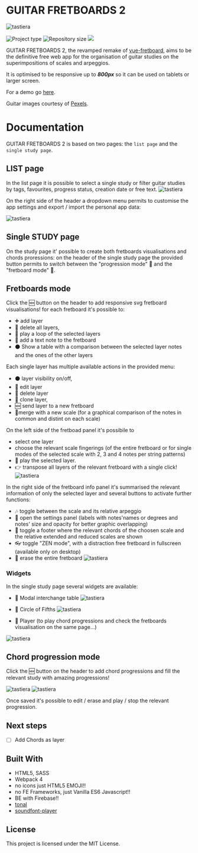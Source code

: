 # GUITAR FRETBOARDS 2

![tastiera](./docs/fretboard.PNG)

![](https://img.shields.io/badge/type-JS_Library-brightgreen.svg "Project type")
![](https://img.shields.io/github/repo-size/LorenzoCorbella74/guitar-fretboards "Repository size")
![](https://img.shields.io/github/package-json/v/LorenzoCorbella74/guitar-fretboards)

GUITAR FRETBOARDS 2,  the revamped remake of  [vue-fretboard](https://github.com/LorenzoCorbella74/vue-fretboard), aims to be the definitive free web app for the organisation of guitar studies on the superimpositions of scales and arpeggios.

It is optimised to be responsive up to ***800px*** so it can be used on tablets or larger screen.

For a demo go [here](https://guitar-studies-2020.netlify.app/). 

Guitar images courtesy of [Pexels](https://www.pexels.com).  

# Documentation
GUITAR FRETBOARDS 2 is based on two pages: the `list page` and the `single study page`. 


##  LIST page
In the list page it is possible to select a single study or filter guitar studies by tags, favourites, progress status, creation date or free text. 
![tastiera](./docs/LIST.PNG)

On the right side of the header a  dropdown menu permits to customise the app settings and export / import the personal app data:

![tastiera](./docs/LIST_MENU.PNG)



## Single STUDY page

On the study page it' possible to create both fretboards visualisations and chords proressions: on the header of the single study page the provided button permits to switch between the "progression mode" &#127929;  and the "fretboard mode" &#127928;.

## Fretboards mode
Click the 🆕 button on the header to add responsive svg fretboard visualisations! for each fretboard it's possible to:
- ➕ add layer
- 🚽 delete all layers, 
- 📀 play a loop of the selected layers  
- 📄 add a text note to the fretboard
- ⚫ Show a table with a comparison between the selected layer notes and the ones of the other layers

Each single layer has multiple available actions in the provided menu:
- ⚫ layer visibility on/off, 
- 🔧 edit layer
- 🔪 delete layer
- 👬 clone layer, 
- 🆕 send layer to a new fretboard
- 🔗merge with a new scale (for a graphical comparison of the notes in common and distint on each scale)

On the left side of the fretboad panel it's possibile to 
- select one layer
- choose the relevant scale fingerings (of the entire fretboard or for single modes of the selected scale with 2, 3 and 4 notes per string patterns)
- 📢 play the selected layer.
- 👉 transpose all layers of the relevant fretboard with a single click!
![tastiera](./docs/app8.PNG)

In the right side of the fretboard info panel it's summarised the relevant information of only the selected layer and several buttons to activate further functions:
- 🎶 toggle between the scale and its relative arpeggio
-  📐 open the settings panel (labels with notes'names or degrees and notes' size and opacity for better graphic overlapping)
-  🔬 toggle a footer where the relevant chords of the choosen scale and the relative extended and reduced scales are shown
-  👓 toggle "ZEN mode", with a distraction free fretboard in fullscreen (available only on desktop)
-  🔪 erase the entire fretboard
![tastiera](./docs/app7.PNG)


### Widgets
In the single study page several widgets are available:
- 🌌 Modal interchange table
![tastiera](./docs/app3.PNG)

- 💫 Circle of Fifths
![tastiera](./docs/app4.PNG)

- 📣 Player (to play chord progressions and check the fretboards visualisation on the same page...)

![tastiera](./docs/player.PNG)

## Chord progression mode
Click the 🆕 button on the header to add chord progressions and fill the relevant study with amazing progressions! 

![tastiera](./docs/progressions_modal.PNG)
![tastiera](./docs/progressions.PNG)

Once saved it's possible to edit / erase and play / stop the relevant progression.

## Next steps
- [ ] Add Chords as layer


## Built With
- HTML5, SASS
- Webpack 4
- no icons just HTML5 EMOJI!!
- no FE Frameworks, just Vanilla ES6 Javascript!!
- BE with Firebase!!
- [tonal](https://github.com/danigb/tonal)
- [soundfont-player](https://github.com/danigb/soundfont-player)

## License
This project is licensed under the MIT License.
